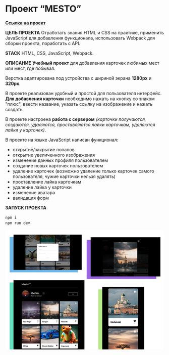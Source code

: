 #  Проект “MESTO”
**[Ссылка на проект](https://geniav.github.io/mesto-project/index.html)**

**ЦЕЛЬ ПРОЕКТА**
Отработать знания HTML и CSS на практике, применить JavaScript для добавления функционала, использовать Webpack для сборки проекта, поработать с API.

**STACK**
HTML, CSS, JavaScript, Webpack.

**ОПИСАНИЕ**
**Учебный проект** для добавления карточек любимых мест или мест, где побывал.

Верстка адаптирована под устройства с шириной экрана **1280px** и **320px**.

В проекте реализован удобный и простой для пользователя интерфейс. **Для добавления карточки** необходимо нажать на кнопку со знаком "плюс", ввести название, указать ссылку на изображение и нажать создать.

В проекте настроена **работа с сервером** _(карточки получаются, создаются, удаляются, проставляются лайки карточкам, удаляются лайки у карточек)_.

В проекте на языке JavaScript написан функционал:
* открытие/закрытие попапов
* открытие увеличенного изображения
* изменение данных профиля пользователем
* создание новых карточек пользователем
* удаление карточек (возможно удаление только карточек самого пользователя, чужие карточки нельзя удалять)
* проставление лайка карточкам
* удаление лайка у карточки
* изменение аватара
* валидация форм

**ЗАПУСК ПРОЕКТА**
```sh
npm i
npm run dev
```

![Preview](./src/images/preview.png)
